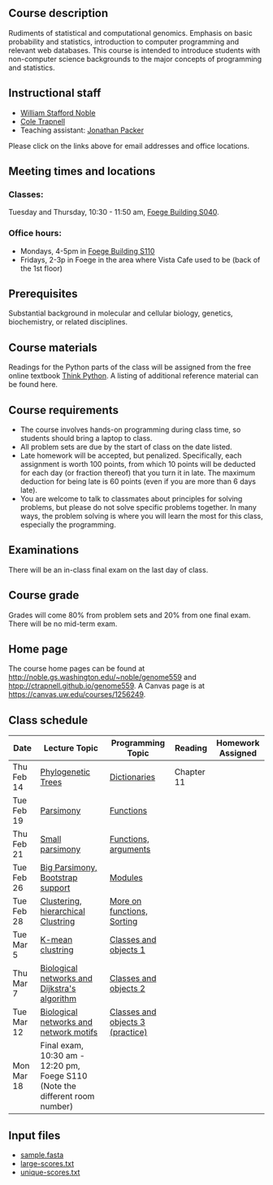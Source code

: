 
<meta charset="utf-8"/>
<script type="text/x-mathjax-config">
  MathJax.Hub.Config({
    // Don't process any delimiters, only <script type="math/tex">
    // tags generated by kramdown from $$...$$ in source.
    // (Could also avoid loading tex preprocessor - only need
    // tex input jax - but not worth the trouble.)
    tex2jax: {
      inlineMath: [],
      displayMath: [],
    }
  });
</script>
<script src="https://cdnjs.cloudflare.com/ajax/libs/mathjax/2.7.0/MathJax.js?config=TeX-AMS_HTML"></script>




## Course description
Rudiments of statistical and computational genomics. Emphasis on basic probability and statistics, introduction to computer programming and relevant web databases. This course is intended to introduce students with non-computer science backgrounds to the major concepts of programming and statistics.

## Instructional staff
* [William Stafford Noble](http://noble.gs.washington.edu/~noble)
* [Cole Trapnell](http://cole-trapnell-lab.github.io/)
* Teaching assistant: [Jonathan Packer](http://cole-trapnell-lab.github.io/team/jonathan-packer/)

Please click on the links above for email addresses and office locations.

## Meeting times and locations
### Classes: 

Tuesday and Thursday, 10:30 - 11:50 am, [Foege Building S040](http://www.washington.edu/home/maps/southcentral.html?gnom).

### Office hours: 
* Mondays, 4-5pm in [Foege Building S110](http://www.washington.edu/home/maps/southcentral.html?gnom)
* Fridays, 2-3p in Foege in the area where Vista Cafe used to be (back of the 1st floor)

## Prerequisites
Substantial background in molecular and cellular biology, genetics, biochemistry, or related disciplines.

## Course materials
Readings for the Python parts of the class will be assigned from the free online textbook [Think Python](http://www.greenteapress.com/thinkpython/thinkpython.pdf). A listing of additional reference material can be found here.

## Course requirements
* The course involves hands-on programming during class time, so students should bring a laptop to class.
* All problem sets are due by the start of class on the date listed.
* Late homework will be accepted, but penalized. Specifically, each assignment is worth 100 points, from which 10 points will be deducted for each day (or fraction thereof) that you turn it in late. The maximum deduction for being late is 60 points (even if you are more than 6 days late).
* You are welcome to talk to classmates about principles for solving problems, but please do not solve specific problems together. In many ways, the problem solving is where you will learn the most for this class, especially the programming.

## Examinations

There will be an in-class final exam on the last day of class.

## Course grade
Grades will come 80% from problem sets and 20% from one final exam. There will be no mid-term exam.

## Home page
The course home pages can be found at <http://noble.gs.washington.edu/~noble/genome559> and <htpp://ctrapnell.github.io/genome559>.
A Canvas page is at <https://canvas.uw.edu/courses/1256249>.

## Class schedule

| Date | Lecture Topic | Programming Topic | Reading | Homework Assigned |
| ---- | ------------- | ----------------- | ------- | ----------------- |
|   Thu Feb 14   | [Phylogenetic Trees](slides/NEW_1A_Trees.pdf) | [Dictionaries](slides/8B_Dictionaries.pdf) | Chapter 11 | |
|   Tue Feb 19   | [Parsimony](slides/NEW_2A_Parsimony.pdf) | [Functions](slides/NEW_2B_Functions.pdf) | | |
|   Thu Feb 21   | [Small parsimony](slides/NEW_3A_SmallParsimony.pdf) | [	Functions, arguments](slides/NEW_3B_Functions_Arguments.pdf) | | |
|   Tue Feb 26  | [Big Parsimony, Bootstrap support](slides/NEW_4A_LargeParsimonyBranch.pdf) | [Modules](slides/NEW_4B_Functions_Modules.pdf.pdf) | | |
|   Tue Feb 28   | [Clustering, hierarchical Clustring](slides/NEW_5A_Clustering_Hierarchical.pdf) | [More on functions, Sorting](slides/NEW_5B_functions_and_sorting.pdf) | | |
|   Tue Mar 5   | [K-mean clustring](slides/NEW_6A_Clustering_Kmean.pdf) | [Classes and objects 1](slides/NEW_6B_Classes_1.pdf) | | |
|   Thu Mar 7   | [Biological networks and Dijkstra's algorithm](slides/NEW_7A_Networks_Dijkstra.pdf) | [Classes and objects 2](slides/NEW_7B_Classes_2) | | |
|   Tue Mar 12   | [	Biological networks and network motifs](slides/NEW_8A_Networks_Motifs.pdf) | [Classes and objects 3 (practice)](slides/NEW_8B_Classes_3.pdf) | | |
|   Mon Mar 18  |  Final exam, 10:30 am - 12:20 pm, Foege S110 (Note the different room number) |

## Input files

* [sample.fasta](input_files/sample.fasta)
* [large-scores.txt](input_files/large-scores.txt)
* [unique-scores.txt](input_files/unique-scores.txt)


